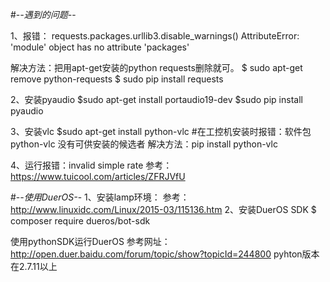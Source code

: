 #-*-遇到的问题-*-

1、报错：
requests.packages.urllib3.disable_warnings()
AttributeError: 'module' object has no attribute 'packages'

解决方法：把用apt-get安装的python requests删除就可。
$ sudo apt-get remove python-requests
$ sudo pip install requests

2、安装pyaudio
$sudo apt-get install portaudio19-dev
$sudo pip install pyaudio


3、安装vlc
$sudo apt-get install python-vlc
#在工控机安装时报错：软件包 python-vlc 没有可供安装的候选者
解决方法：pip install python-vlc

4、运行报错：invalid simple rate
参考：https://www.tuicool.com/articles/ZFRJVfU

#-*-使用DuerOS-*-
1、安装lamp环境：
参考：http://www.linuxidc.com/Linux/2015-03/115136.htm
2、安装DuerOS SDK
$ composer require dueros/bot-sdk

使用pythonSDK运行DuerOS
参考网址：http://open.duer.baidu.com/forum/topic/show?topicId=244800
pyhton版本在2.7.11以上




